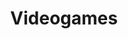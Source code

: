 ---
title: Videogames
description: My favourite hobbie since i was a kid is playing videogames, i've also been tinkering with the idea of making them...
image: /images/videogames.avif
---